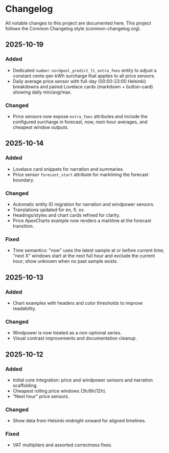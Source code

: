 # Changelog

All notable changes to this project are documented here. This project follows the Common Changelog style (common-changelog.org).

## 2025-10-19
### Added
- Dedicated `number.nordpool_predict_fi_extra_fees` entity to adjust a constant cents-per-kWh surcharge that applies to all price sensors.
- Daily average price sensor with full-day (00:00-23:00 Helsinki) breakdowns and paired Lovelace cards (markdown + button-card) showing daily min/avg/max.

### Changed
- Price sensors now expose `extra_fees` attributes and include the configured surcharge in forecast, now, next-hour averages, and cheapest window outputs.

## 2025-10-14
### Added
- Lovelace card snippets for narration and summaries.
- Price sensor `forecast_start` attribute for marklining the forecast boundary.

### Changed
- Automatic entity ID migration for narration and windpower sensors.
- Translations updated for en, fi, sv.
- Headings/styles and chart cards refined for clarity.
- Price ApexCharts example now renders a markline at the forecast transition.

### Fixed
- Time semantics: "now" uses the latest sample at or before current time; "next X" windows start at the next full hour and exclude the current hour; show unknown when no past sample exists.

## 2025-10-13
### Added
- Chart examples with headers and color thresholds to improve readability.

### Changed
- Windpower is now treated as a non-optional series.
- Visual contrast improvements and documentation cleanup.

## 2025-10-12
### Added
- Initial core integration: price and windpower sensors and narration scaffolding.
- Cheapest rolling price windows (3h/6h/12h).
- "Next hour" price sensors.

### Changed
- Show data from Helsinki midnight onward for aligned timelines.

### Fixed
- VAT multipliers and assorted correctness fixes.
